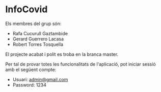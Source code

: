 # InfoCovid
Els membres del grup són:
- Rafa Cucurull Gaztambide
- Gerard Guerrero Lacasa
- Robert Torres Tosquella

El projecte acabat i polit es troba en la branca master.

Per tal de provar totes les funcionalitats de l'aplicació, pot iniciar sessió amb el següent compte:
- Usuari: admin@gmail.com
- Password: 1234
